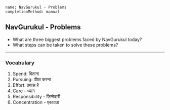 ```ngMeta
name: NavGurukul - Problems
completionMethod: manual
```

## NavGurukul - Problems

* What are three biggest problems faced by NavGurukul today?
* What steps can be taken to solve these problems?

---

### Vocabulary

1. Spend: बिताना
2. Pursuing: पीछा करना
3. Effort: प्रयास है
4. Care - ध्यान
5. Responsibility - ज़िम्मेदारी
6. Concentration - एकाग्रता

